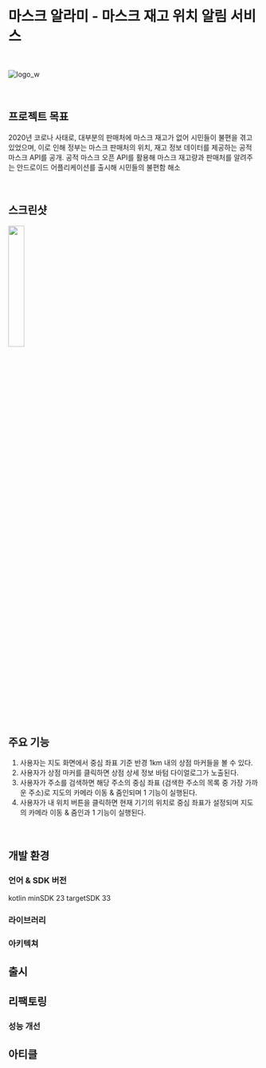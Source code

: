 # 마스크 알라미 - 마스크 재고 위치 알림 서비스
<br/>

![logo_w](https://github.com/minuxx/mask-alarmi/assets/20331640/fc54febe-458f-47cb-aca8-097b72f62cbe)

<br/>


## 프로젝트 목표
2020년 코로나 사태로, 대부분의 판매처에 마스크 재고가 없어 시민들이 불편을 겪고 있었으며, 이로 인해 정부는 마스크 판매처의 위치, 재고 정보 데이터를 제공하는 공적 마스크 API를 공개.
공적 마스크 오픈 API를 활용해 마스크 재고량과 판매처를 알려주는 안드로이드 어플리케이션를 출시해 시민들의 불편함 해소

<br/>

## 스크린샷
<img src="https://github.com/minuxx/mask-alarmi/assets/20331640/5969583f-1ca4-4092-b196-5ab65ce74d23" width="25%"/>

<br/>
<br/>

## 주요 기능
1. 사용자는 지도 화면에서 중심 좌표 기준 반경 1km 내의 상점 마커들을 볼 수 있다.
2. 사용자가 상점 마커를 클릭하면 상점 상세 정보 바텀 다이얼로그가 노출된다.
4. 사용자가 주소를 검색하면 해당 주소의 중심 좌표 (검색한 주소의 목록 중 가장 가까운 주소)로 지도의 카메라 이동 & 줌인되며 1 기능이 실행된다.
5. 사용자가 내 위치 버튼을 클릭하면 현재 기기의 위치로 중심 좌표가 설정되며 지도의 카메라 이동 & 줌인과 1 기능이 실행된다. 

<br/>

## 개발 환경
### 언어 & SDK 버전
kotlin
minSDK 23
targetSDK 33

### 라이브러리


### 아키텍쳐

## 출시

## 리팩토링
### 성능 개선

## 아티클
